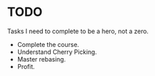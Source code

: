 # TODO

Tasks I need to complete to be a hero, not a zero.

* Complete the course.
* Understand Cherry Picking.
* Master rebasing.
* Profit.
